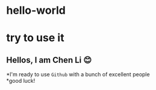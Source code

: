 # hello-world
try to use it
===
Hellos, I am Chen Li :blush:
----
*I'm ready to use `Github` with a bunch of excellent people <br>
*good luck! <br>
